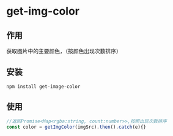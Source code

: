 # get-img-color

## 作用

获取图片中的主要颜色，（按颜色出现次数排序）

## 安装

```
npm install get-image-color
```

## 使用

```JavaScript
//返回Promise<Map<rgba:string, count:number>>,按照出现次数排序
const color = getImgColor(imgSrc).then().catch(e){}
```
